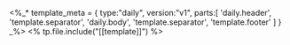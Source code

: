 <%_* 
	template_meta = {
		type:"daily", 
		version:"v1", 
		parts:[
			'daily.header',
			'template.separator',
			'daily.body',
			'template.separator',
			'template.footer'
		]
	}
_%>
<% tp.file.include("[[template]]") %>